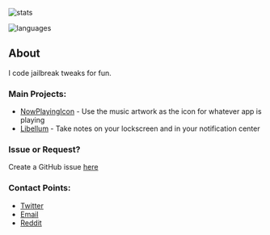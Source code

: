 ![stats](https://github-readme-stats.vercel.app/api?username=LacertosusRepo&hide=contribs&show_icons=true&theme=dark )

![languages](https://github-readme-stats.vercel.app/api/top-langs/?username=LacertosusRepo&layout=compact)

## About
I code jailbreak tweaks for fun.

### Main Projects:
* [NowPlayingIcon](https://repo.packix.com/package/com.lacertosusrepo.nowplayingicon/) - Use the music artwork as the icon for whatever app is playing
* [Libellum](https://lacertosusrepo.github.io/depictions/com.lacertosusrepo.libellum/) - Take notes on your lockscreen and in your notification center

### Issue or Request?
Create a GitHub issue [here](https://github.com/LacertosusRepo/LacertosusRepo.github.io/issues/new/choose)

### Contact Points:
* [Twitter](https://twitter.com/LacertosusDeus)
* [Email](mailto:LacertosusThemes@gmail.com)
* [Reddit](https://www.reddit.com/user/Bezerk_Jesus)

